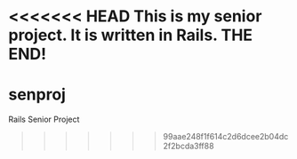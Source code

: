 <<<<<<< HEAD
This is my senior project. It is written in Rails.
THE END!
=======
senproj
=======

Rails Senior Project
>>>>>>> 99aae248f1f614c2d6dcee2b04dc2f2bcda3ff88
